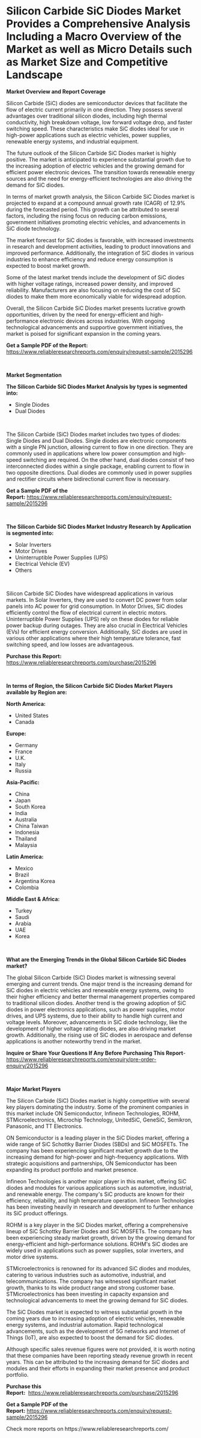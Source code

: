 <p><h1>Silicon Carbide SiC Diodes Market Provides a Comprehensive Analysis Including a Macro Overview of the Market as well as Micro Details such as Market Size and Competitive Landscape</h1></p><p><strong>Market Overview and Report Coverage</strong></p>
<p><p>Silicon Carbide (SiC) diodes are semiconductor devices that facilitate the flow of electric current primarily in one direction. They possess several advantages over traditional silicon diodes, including high thermal conductivity, high breakdown voltage, low forward voltage drop, and faster switching speed. These characteristics make SiC diodes ideal for use in high-power applications such as electric vehicles, power supplies, renewable energy systems, and industrial equipment.</p><p>The future outlook of the Silicon Carbide SiC Diodes market is highly positive. The market is anticipated to experience substantial growth due to the increasing adoption of electric vehicles and the growing demand for efficient power electronic devices. The transition towards renewable energy sources and the need for energy-efficient technologies are also driving the demand for SiC diodes.</p><p>In terms of market growth analysis, the Silicon Carbide SiC Diodes market is projected to expand at a compound annual growth rate (CAGR) of 12.9% during the forecasted period. This growth can be attributed to several factors, including the rising focus on reducing carbon emissions, government initiatives promoting electric vehicles, and advancements in SiC diode technology.</p><p>The market forecast for SiC diodes is favorable, with increased investments in research and development activities, leading to product innovations and improved performance. Additionally, the integration of SiC diodes in various industries to enhance efficiency and reduce energy consumption is expected to boost market growth.</p><p>Some of the latest market trends include the development of SiC diodes with higher voltage ratings, increased power density, and improved reliability. Manufacturers are also focusing on reducing the cost of SiC diodes to make them more economically viable for widespread adoption.</p><p>Overall, the Silicon Carbide SiC Diodes market presents lucrative growth opportunities, driven by the need for energy-efficient and high-performance electronic devices across industries. With ongoing technological advancements and supportive government initiatives, the market is poised for significant expansion in the coming years.</p></p>
<p><strong>Get a Sample PDF of the Report:</strong> <a href="https://www.reliableresearchreports.com/enquiry/request-sample/2015296">https://www.reliableresearchreports.com/enquiry/request-sample/2015296</a></p>
<p>&nbsp;</p>
<p><strong>Market Segmentation</strong></p>
<p><strong>The Silicon Carbide SiC Diodes Market Analysis by types is segmented into:</strong></p>
<p><ul><li>Single Diodes</li><li>Dual Diodes</li></ul></p>
<p>&nbsp;</p>
<p><p>The Silicon Carbide (SiC) Diodes market includes two types of diodes: Single Diodes and Dual Diodes. Single diodes are electronic components with a single PN junction, allowing current to flow in one direction. They are commonly used in applications where low power consumption and high-speed switching are required. On the other hand, dual diodes consist of two interconnected diodes within a single package, enabling current to flow in two opposite directions. Dual diodes are commonly used in power supplies and rectifier circuits where bidirectional current flow is necessary.</p></p>
<p><strong>Get a Sample PDF of the Report:</strong>&nbsp;<a href="https://www.reliableresearchreports.com/enquiry/request-sample/2015296">https://www.reliableresearchreports.com/enquiry/request-sample/2015296</a></p>
<p>&nbsp;</p>
<p><strong>The Silicon Carbide SiC Diodes Market Industry Research by Application is segmented into:</strong></p>
<p><ul><li>Solar Inverters</li><li>Motor Drives</li><li>Uninterruptible Power Supplies (UPS)</li><li>Electrical Vehicle (EV)</li><li>Others</li></ul></p>
<p>&nbsp;</p>
<p><p>Silicon Carbide SiC Diodes have widespread applications in various markets. In Solar Inverters, they are used to convert DC power from solar panels into AC power for grid consumption. In Motor Drives, SiC diodes efficiently control the flow of electrical current in electric motors. Uninterruptible Power Supplies (UPS) rely on these diodes for reliable power backup during outages. They are also crucial in Electrical Vehicles (EVs) for efficient energy conversion. Additionally, SiC diodes are used in various other applications where their high temperature tolerance, fast switching speed, and low losses are advantageous.</p></p>
<p><strong>Purchase this Report:</strong>&nbsp; <a href="https://www.reliableresearchreports.com/purchase/2015296">https://www.reliableresearchreports.com/purchase/2015296</a></p>
<p>&nbsp;</p>
<p><strong>In terms of Region, the Silicon Carbide SiC Diodes Market Players available by Region are:</strong></p>
<p>
    <p> <strong> North America: </strong>
        <ul>
            <li>United States</li>
            <li>Canada</li>
        </ul>
        </p> 
    <p> <strong> Europe: </strong>
        <ul>
            <li>Germany</li>
            <li>France</li>
            <li>U.K.</li>
            <li>Italy</li>
            <li>Russia</li>
        </ul>
        </p> 
    <p> <strong> Asia-Pacific: </strong>
        <ul>
            <li>China</li>
            <li>Japan</li>
            <li>South Korea</li>
            <li>India</li>
            <li>Australia</li>
            <li>China Taiwan</li>
            <li>Indonesia</li>
            <li>Thailand</li>
            <li>Malaysia</li>
        </ul>
        </p> 
    <p> <strong> Latin America: </strong>
        <ul>
            <li>Mexico</li>
            <li>Brazil</li>
            <li>Argentina Korea</li>
            <li>Colombia</li>
        </ul>
        </p> 
    <p> <strong> Middle East & Africa: </strong>
        <ul>
            <li>Turkey</li>
            <li>Saudi</li>
            <li>Arabia</li>
            <li>UAE</li>
            <li>Korea</li>
        </ul>
    </p>
    </p>
<p>&nbsp;</p>
<p><strong>What are the Emerging Trends in the Global Silicon Carbide SiC Diodes market?</strong></p>
<p><p>The global Silicon Carbide (SiC) Diodes market is witnessing several emerging and current trends. One major trend is the increasing demand for SiC diodes in electric vehicles and renewable energy systems, owing to their higher efficiency and better thermal management properties compared to traditional silicon diodes. Another trend is the growing adoption of SiC diodes in power electronics applications, such as power supplies, motor drives, and UPS systems, due to their ability to handle high current and voltage levels. Moreover, advancements in SiC diode technology, like the development of higher voltage rating diodes, are also driving market growth. Additionally, the rising use of SiC diodes in aerospace and defense applications is another noteworthy trend in the market.</p></p>
<p><strong>Inquire or Share Your Questions If Any Before Purchasing This Report</strong>- <a href="https://www.reliableresearchreports.com/enquiry/pre-order-enquiry/2015296">https://www.reliableresearchreports.com/enquiry/pre-order-enquiry/2015296</a></p>
<p>&nbsp;</p>
<p><strong>Major Market Players</strong></p>
<p><p>The Silicon Carbide (SiC) Diodes market is highly competitive with several key players dominating the industry. Some of the prominent companies in this market include ON Semiconductor, Infineon Technologies, ROHM, STMicroelectronics, Microchip Technology, UnitedSiC, GeneSiC, Semikron, Panasonic, and TT Electronics.</p><p>ON Semiconductor is a leading player in the SiC Diodes market, offering a wide range of SiC Schottky Barrier Diodes (SBDs) and SiC MOSFETs. The company has been experiencing significant market growth due to the increasing demand for high-power and high-frequency applications. With strategic acquisitions and partnerships, ON Semiconductor has been expanding its product portfolio and market presence.</p><p>Infineon Technologies is another major player in this market, offering SiC diodes and modules for various applications such as automotive, industrial, and renewable energy. The company's SiC products are known for their efficiency, reliability, and high temperature operation. Infineon Technologies has been investing heavily in research and development to further enhance its SiC product offerings.</p><p>ROHM is a key player in the SiC Diodes market, offering a comprehensive lineup of SiC Schottky Barrier Diodes and SiC MOSFETs. The company has been experiencing steady market growth, driven by the growing demand for energy-efficient and high-performance solutions. ROHM's SiC diodes are widely used in applications such as power supplies, solar inverters, and motor drive systems.</p><p>STMicroelectronics is renowned for its advanced SiC diodes and modules, catering to various industries such as automotive, industrial, and telecommunications. The company has witnessed significant market growth, thanks to its wide product range and strong customer base. STMicroelectronics has been investing in capacity expansion and technological advancements to meet the growing demand for SiC diodes.</p><p>The SiC Diodes market is expected to witness substantial growth in the coming years due to increasing adoption of electric vehicles, renewable energy systems, and industrial automation. Rapid technological advancements, such as the development of 5G networks and Internet of Things (IoT), are also expected to boost the demand for SiC diodes.</p><p>Although specific sales revenue figures were not provided, it is worth noting that these companies have been reporting steady revenue growth in recent years. This can be attributed to the increasing demand for SiC diodes and modules and their efforts in expanding their market presence and product portfolio.</p></p>
<p><strong>Purchase this Report:</strong>&nbsp;&nbsp;<a href="https://www.reliableresearchreports.com/purchase/2015296">https://www.reliableresearchreports.com/purchase/2015296</a></p>
<p></p>
<p><strong>Get a Sample PDF of the Report:</strong>&nbsp;<a href="https://www.reliableresearchreports.com/enquiry/request-sample/2015296">https://www.reliableresearchreports.com/enquiry/request-sample/2015296</a></p>
<p>Check more reports on https://www.reliableresearchreports.com/</p>